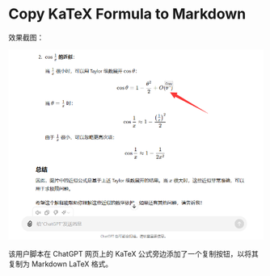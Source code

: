 # Copy KaTeX Formula to Markdown

效果截图：

![a24ff614f7f8d9b03c44a3aa262b12a1](./screenshot.png)

该用户脚本在 ChatGPT 网页上的 KaTeX 公式旁边添加了一个复制按钮，以将其复制为 Markdown LaTeX 格式。

